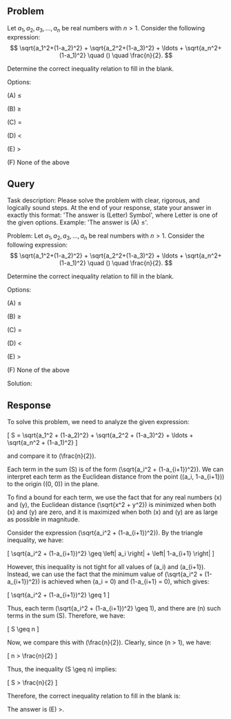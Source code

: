 ## Problem

Let $a_1, a_2, a_3, \ldots, a_n$ be real numbers with $n > 1$. Consider the following expression:
$$
\sqrt{a_1^2+(1-a_2)^2} + \sqrt{a_2^2+(1-a_3)^2} + \ldots + \sqrt{a_n^2+(1-a_1)^2} \quad () \quad \frac{n}{2}.
$$

Determine the correct inequality relation to fill in the blank.

Options:

(A) $\leq$ 

(B) $\geq$

(C) $=$ 

(D) $<$

(E) $>$

(F) None of the above

## Query

Task description: Please solve the problem with clear, rigorous, and logically sound steps. At the end of your response, state your answer in exactly this format: 'The answer is (Letter) Symbol', where Letter is one of the given options. Example: 'The answer is (A) $\leq$'.

Problem: Let $a_1, a_2, a_3, \ldots, a_n$ be real numbers with $n > 1$. Consider the following expression:
$$
\sqrt{a_1^2+(1-a_2)^2} + \sqrt{a_2^2+(1-a_3)^2} + \ldots + \sqrt{a_n^2+(1-a_1)^2} \quad () \quad \frac{n}{2}.
$$

Determine the correct inequality relation to fill in the blank.

Options:

(A) $\leq$ 

(B) $\geq$

(C) $=$ 

(D) $<$

(E) $>$

(F) None of the above

Solution:

## Response

To solve this problem, we need to analyze the given expression:

\[
S = \sqrt{a_1^2 + (1-a_2)^2} + \sqrt{a_2^2 + (1-a_3)^2} + \ldots + \sqrt{a_n^2 + (1-a_1)^2}
\]

and compare it to \(\frac{n}{2}\).

Each term in the sum \(S\) is of the form \(\sqrt{a_i^2 + (1-a_{i+1})^2}\). We can interpret each term as the Euclidean distance from the point \((a_i, 1-a_{i+1})\) to the origin \((0, 0)\) in the plane.

To find a bound for each term, we use the fact that for any real numbers \(x\) and \(y\), the Euclidean distance \(\sqrt{x^2 + y^2}\) is minimized when both \(x\) and \(y\) are zero, and it is maximized when both \(x\) and \(y\) are as large as possible in magnitude.

Consider the expression \(\sqrt{a_i^2 + (1-a_{i+1})^2}\). By the triangle inequality, we have:

\[
\sqrt{a_i^2 + (1-a_{i+1})^2} \geq \left| a_i \right| + \left| 1-a_{i+1} \right|
\]

However, this inequality is not tight for all values of \(a_i\) and \(a_{i+1}\). Instead, we can use the fact that the minimum value of \(\sqrt{a_i^2 + (1-a_{i+1})^2}\) is achieved when \(a_i = 0\) and \(1-a_{i+1} = 0\), which gives:

\[
\sqrt{a_i^2 + (1-a_{i+1})^2} \geq 1
\]

Thus, each term \(\sqrt{a_i^2 + (1-a_{i+1})^2} \geq 1\), and there are \(n\) such terms in the sum \(S\). Therefore, we have:

\[
S \geq n
\]

Now, we compare this with \(\frac{n}{2}\). Clearly, since \(n > 1\), we have:

\[
n > \frac{n}{2}
\]

Thus, the inequality \(S \geq n\) implies:

\[
S > \frac{n}{2}
\]

Therefore, the correct inequality relation to fill in the blank is:

The answer is (E) $>$.